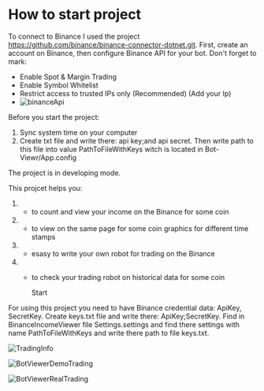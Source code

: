 # How to start project
To connect to Binance I used the project https://github.com/binance/binance-connector-dotnet.git.
First, create an account on Binance, then configure Binance API for your bot.
Don't forget to mark:
 - Enable Spot & Margin Trading
 - Enable Symbol Whitelist
 - Restrict access to trusted IPs only (Recommended) (Add your Ip)
 - ![binanceApi](https://github.com/ilay007/Binance-View/assets/44927371/b46fc91a-9206-42fb-86b8-a5f07ac1a973)

Before you start the project:
1) Sync system time on your computer
2) Create txt file and write there: api key;and api secret. Then write path to this file into value PathToFileWithKeys witch is located in Bot-Viewr/App.config 



The project is in developing mode.


This projcet helps you: 
1) - to count and view your income on the Binance for some coin
2) - to view on the same page for some coin graphics for different time stamps
3) - esasy to write your own robot for trading on the Binance
4) - to check your trading robot on historical data for some coin

       Start
     
For using this project you need to have Binance credential data: ApiKey, SecretKey.
Create keys.txt file and write there: ApiKey;SecretKey.
Find in BinanceIncomeViewer file Settings.settings and find there settings with name PathToFileWithKeys and write there path to file keys.txt.

![TradingInfo](https://github.com/ilay007/Binance-View/assets/44927371/9fd7a273-2787-46c4-839e-67ebdaf08cda)


![BotViewerDemoTrading](https://github.com/ilay007/Binance-View/assets/44927371/4c9badb2-adc1-48d8-a544-9c4cd33b94c0)



![BotViewerRealTrading](https://github.com/ilay007/Binance-View/assets/44927371/f4c65b0e-20d8-4b82-abf9-33ec7da691cc)
